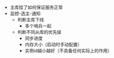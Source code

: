 - 主库挂了如何保证服务正常
- 监控-选主-通知
  - 判断主库下线
    - 多个哨兵一起
  - 判断不同从库的优先级
    - 同步进度
    - 内存大小（启动时手动配置）
    - 实例id越小越好（不具备任何实际上的作用）

